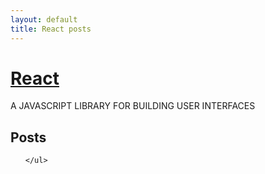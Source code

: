 ```yaml
---
layout: default
title: React posts
---
```


<div class="post">
  <h1 class="pageTitle">
    <a href="https://facebook.github.io/react/" target="_blank">React</a>
  </h1>
  <p>
    A JAVASCRIPT LIBRARY FOR BUILDING USER INTERFACES
  </p>

  <h2>Posts</h2>
  <ul>
      <!-- <li><a href="{{ "/2015/05/26/install-phalcon-jumpstart" | prepend: site.baseurl }}"> Phalcon Jumpstart - Installation</a></li> -->


    </ul>
</div>